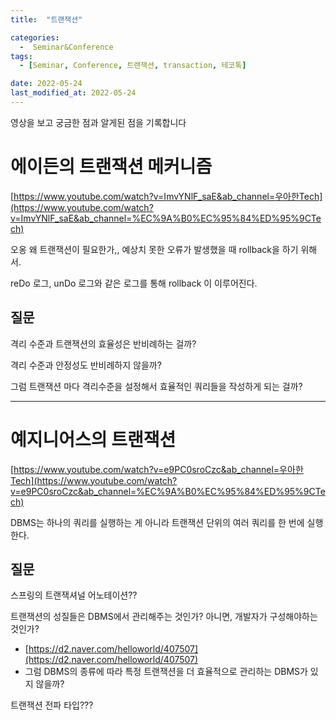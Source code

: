 ```yaml
---
title:  "트랜잭션" 

categories:
  -  Seminar&Conference
tags:
  - [Seminar, Conference, 트랜잭션, transaction, 테코톡]

date: 2022-05-24
last_modified_at: 2022-05-24
---
```

영상을 보고 궁금한 점과 알게된 점을 기록합니다

# **에이든의 트랜잭션 메커니즘**

[https://www.youtube.com/watch?v=ImvYNlF_saE&ab_channel=우아한Tech](https://www.youtube.com/watch?v=ImvYNlF_saE&ab_channel=%EC%9A%B0%EC%95%84%ED%95%9CTech)

오옹 왜 트랜잭션이 필요한가,, 예상치 못한 오류가 발생했을 때 rollback을 하기 위해서. 

reDo 로그, unDo 로그와 같은 로그를 통해 rollback 이 이루어진다. 

## **질문**

격리 수준과 트랜잭션의 효율성은 반비례하는 걸까? 

격리 수준과 안정성도 반비례하지 않을까? 

그럼 트랜잭션 마다 격리수준을 설정해서 효율적인 쿼리들을 작성하게 되는 걸까?

---

# **예지니어스의 트랜잭션**

[https://www.youtube.com/watch?v=e9PC0sroCzc&ab_channel=우아한Tech](https://www.youtube.com/watch?v=e9PC0sroCzc&ab_channel=%EC%9A%B0%EC%95%84%ED%95%9CTech)

DBMS는 하나의 쿼리를 실행하는 게 아니라 트랜잭션 단위의 여러 쿼리를 한 번에 실행한다. 

## 질문

스프링의 트랜잭셔널 어노테이션??

트랜잭션의 성질들은 DBMS에서 관리해주는 것인가? 아니면, 개발자가 구성해야하는 것인가? 

- [https://d2.naver.com/helloworld/407507](https://d2.naver.com/helloworld/407507)
- 그럼 DBMS의 종류에 따라 특정 트랜잭션을 더 효율적으로 관리하는 DBMS가 있지 않을까?

트랜잭션 전파 타입???